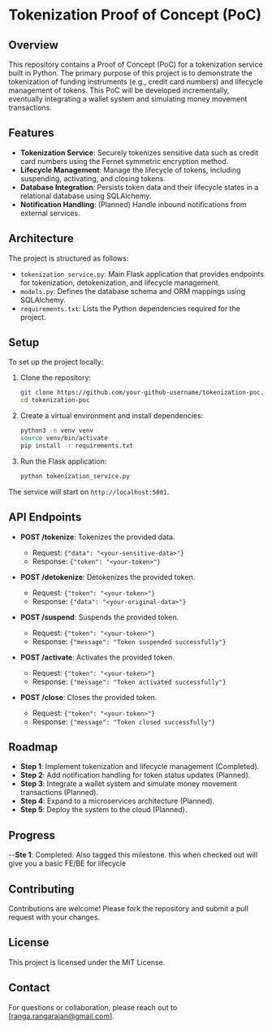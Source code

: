 # Tokenization Proof of Concept (PoC)

## Overview

This repository contains a Proof of Concept (PoC) for a tokenization service built in Python. The primary purpose of this project is to demonstrate the tokenization of funding instruments (e.g., credit card numbers) and lifecycle management of tokens. This PoC will be developed incrementally, eventually integrating a wallet system and simulating money movement transactions.

## Features

- **Tokenization Service**: Securely tokenizes sensitive data such as credit card numbers using the Fernet symmetric encryption method.
- **Lifecycle Management**: Manage the lifecycle of tokens, including suspending, activating, and closing tokens.
- **Database Integration**: Persists token data and their lifecycle states in a relational database using SQLAlchemy.
- **Notification Handling**: (Planned) Handle inbound notifications from external services.

## Architecture

The project is structured as follows:

- `tokenization_service.py`: Main Flask application that provides endpoints for tokenization, detokenization, and lifecycle management.
- `models.py`: Defines the database schema and ORM mappings using SQLAlchemy.
- `requirements.txt`: Lists the Python dependencies required for the project.

## Setup

To set up the project locally:

1. Clone the repository:
   ```bash
   git clone https://github.com/your-github-username/tokenization-poc.git
   cd tokenization-poc
   ```

2. Create a virtual environment and install dependencies:
   ```bash
   python3 -m venv venv
   source venv/bin/activate
   pip install -r requirements.txt
   ```

3. Run the Flask application:
   ```bash
   python tokenization_service.py
   ```

The service will start on `http://localhost:5001`.

## API Endpoints

- **POST /tokenize**: Tokenizes the provided data.
  - Request: `{"data": "<your-sensitive-data>"}`
  - Response: `{"token": "<your-token>"}`

- **POST /detokenize**: Detokenizes the provided token.
  - Request: `{"token": "<your-token>"}`
  - Response: `{"data": "<your-original-data>"}`

- **POST /suspend**: Suspends the provided token.
  - Request: `{"token": "<your-token>"}`
  - Response: `{"message": "Token suspended successfully"}`

- **POST /activate**: Activates the provided token.
  - Request: `{"token": "<your-token>"}`
  - Response: `{"message": "Token activated successfully"}`

- **POST /close**: Closes the provided token.
  - Request: `{"token": "<your-token>"}`
  - Response: `{"message": "Token closed successfully"}`

## Roadmap

- **Step 1**: Implement tokenization and lifecycle management (Completed).
- **Step 2**: Add notification handling for token status updates (Planned).
- **Step 3**: Integrate a wallet system and simulate money movement transactions (Planned).
- **Step 4**: Expand to a microservices architecture (Planned).
- **Step 5**: Deploy the system to the cloud (Planned).

## Progress

--**Ste 1**: Completed. Also tagged this milestone. this when checked out will give you a basic FE/BE for lifecycle
## Contributing

Contributions are welcome! Please fork the repository and submit a pull request with your changes.

## License

This project is licensed under the MIT License.

## Contact

For questions or collaboration, please reach out to [ranga.rangarajan@gmail.com].
